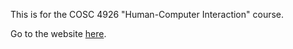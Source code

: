 This is for the COSC 4926 "Human-Computer Interaction" course.

Go to the website [here](http://victorialacroix.github.io/interface/).

